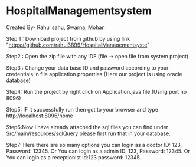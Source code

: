 # HospitalManagementsystem
Created By- Rahul sahu, Swarna, Mohan

Step 1 :  Download project from github by using link 
"https://github.com/rahul3899/HospitalManagementsyste"

Step2 :  Open the zip file with any IDE (file -> open file from system project) 

Step3 :  Change your data base ID and password according to your credentials in file application.properties
(Here our project is using oracle database)

Step4:  Run the project by right click on Application.java file.(Using port no 8096)

Step5: IF it successfully run then got to your browser and type http://localhost:8096/home 

Step6:Now I have already attached the sql files you can find under Src/main/resources/sqlQuery please first run that in your database. 

Step7: Here there are so many options you can login as a doctor ID: 123, Password: 12345. 
     Or You can login as a admin ID: 123, Password: 12345.
     Or You can login as a receptionist Id:123 password: 12345.
    
